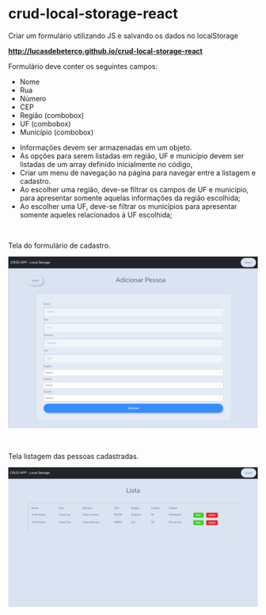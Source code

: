 # crud-local-storage-react
Criar um formulário utilizando JS e salvando os dados no localStorage

**http://lucasdebeterco.github.io/crud-local-storage-react**

Formulário deve conter os seguintes campos:
* Nome
* Rua
* Número
* CEP
* Região (combobox)
* UF (combobox) 
* Município (combobox)

- Informações devem ser armazenadas em um objeto.
- As opções para serem listadas em região, UF e município devem ser listadas de um array definido inicialmente no código,
- Criar um menu de navegação na página para navegar entre a listagem e cadastro.
- Ao escolher uma região, deve-se filtrar os campos de UF e município, para apresentar somente aquelas informações da região escolhida; 
- Ao escolher uma UF, deve-se filtrar os municípios para apresentar somente aqueles relacionados à UF escolhida;

<br>

Tela do formulário de cadastro.

<p align="center">
  <img src="./img/form.png" alt="Formulário" width="738">
</p>

<br>

Tela listagem das pessoas cadastradas.

<p align="center">
  <img src="./img/listagem.png" alt="Listagem" width="738">
</p>